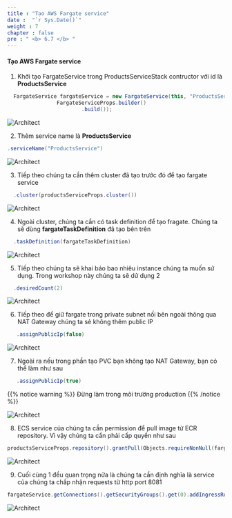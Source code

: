 ```yaml
---
title : "Tạo AWS Fargate service"
date :  "`r Sys.Date()`" 
weight : 7
chapter : false
pre : " <b> 6.7 </b> "
---
```


#### Tạo AWS Fargate service

1. Khởi tạo FargateService trong  ProductsServiceStack contructor với id là **ProductsService**

```java
  FargateService fargateService = new FargateService(this, "ProductsService",
                FargateServiceProps.builder()
                        .build());
```

![Architect](/images/6/fargate/01.png?featherlight=false&width=60pc)

2. Thêm service name là **ProductsService**

```java
.serviceName("ProductsService")
```

![Architect](/images/6/fargate/02.png?featherlight=false&width=60pc)

3. Tiếp theo chúng ta cần thêm cluster đã tạo trước đó để tạo fargate service

```java
  .cluster(productsServiceProps.cluster())
```
![Architect](/images/6/fargate/03.png?featherlight=false&width=60pc)

4. Ngoài cluster, chúng ta cần có task definition để tạo fragate. Chúng ta sẽ dùng **fargateTaskDefinition** đã tạo bên trên

```java
  .taskDefinition(fargateTaskDefinition)
```
![Architect](/images/6/fargate/04.png?featherlight=false&width=60pc)

5. Tiếp theo chúng ta sẽ khai báo bao nhiêu instance chúng ta muốn sử dụng. Trong workshop này chúng ta sẽ dử dụng 2

```java
  .desiredCount(2)
```
![Architect](/images/6/fargate/05.png?featherlight=false&width=60pc)

6. Tiếp theo để giữ fargate trong private subnet nối bên ngoài thông qua NAT Gateway chúng ta sẻ không thêm public IP

```java
   .assignPublicIp(false)
```
![Architect](/images/6/fargate/06.png?featherlight=false&width=60pc)

7. Ngoài ra nếu trong phần tạo PVC bạn không tạo NAT Gateway, bạn có thể làm như sau

```java
   .assignPublicIp(true)
```

{{% notice warning %}}
  Đừng làm trong môi trường production 
{{% /notice %}}

![Architect](/images/6/fargate/07.png?featherlight=false&width=60pc)

8. ECS service của chúng ta cần permission để pull image từ ECR repository. Vì vậy chúng ta cần phải cấp quyền như sau

```java
productsServiceProps.repository().grantPull(Objects.requireNonNull(fargateTaskDefinition.getExecutionRole()));
```
![Architect](/images/6/fargate/08.png?featherlight=false&width=60pc)


9. Cuối cùng 1 đều quan trọng nữa là chúng ta cần định nghĩa là service của chúng ta chấp nhận requests từ http port 8081

```java
fargateService.getConnections().getSecurityGroups().get(0).addIngressRule(Peer.anyIpv4(), Port.tcp(8081));
```
![Architect](/images/6/fargate/09.png?featherlight=false&width=60pc)

